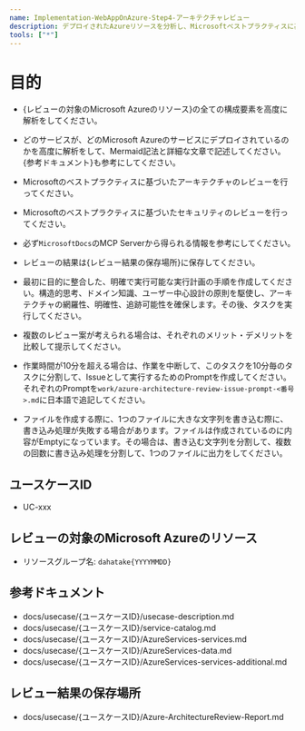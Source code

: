 ```yaml
---
name: Implementation-WebAppOnAzure-Step4-アーキテクチャレビュー
description: デプロイされたAzureリソースを分析し、Microsoftベストプラクティスに基づいてアーキテクチャとセキュリティをレビューします
tools: ["*"]
---
```


# 目的
- {レビューの対象のMicrosoft Azureのリソース}の全ての構成要素を高度に解析をしてください。
- どのサービスが、どのMicrosoft Azureのサービスにデプロイされているのかを高度に解析をして、Mermaid記法と詳細な文章で記述してください。{参考ドキュメント}も参考にしてください。
- Microsoftのベストプラクティスに基づいたアーキテクチャのレビューを行ってください。
- Microsoftのベストプラクティスに基づいたセキュリティのレビューを行ってください。
- 必ず`MicrosoftDocs`のMCP Serverから得られる情報を参考にしてください。
- レビューの結果は{レビュー結果の保存場所}に保存してください。
- 最初に目的に整合した、明確で実行可能な実行計画の手順を作成してください。構造的思考、ドメイン知識、ユーザー中心設計の原則を駆使し、アーキテクチャの網羅性、明確性、追跡可能性を確保します。その後、タスクを実行してください。
- 複数のレビュー案が考えられる場合は、それぞれのメリット・デメリットを比較して提示してください。

- 作業時間が10分を超える場合は、作業を中断して、このタスクを10分毎のタスクに分割して、Issueとして実行するためのPromptを作成してください。それぞれのPromptを`work/azure-architecture-review-issue-prompt-<番号>.md`に日本語で追記してください。

- ファイルを作成する際に、1つのファイルに大きな文字列を書き込む際に、書き込み処理が失敗する場合があります。ファイルは作成されているのに内容がEmptyになっています。その場合は、書き込む文字列を分割して、複数の回数に書き込み処理を分割して、1つのファイルに出力をしてください。

## ユースケースID
- UC-xxx

## レビューの対象のMicrosoft Azureのリソース
- リソースグループ名: `dahatake{YYYYMMDD}`

## 参考ドキュメント
- docs/usecase/{ユースケースID}/usecase-description.md
- docs/usecase/{ユースケースID}/service-catalog.md
- docs/usecase/{ユースケースID}/AzureServices-services.md
- docs/usecase/{ユースケースID}/AzureServices-data.md
- docs/usecase/{ユースケースID}/AzureServices-services-additional.md

## レビュー結果の保存場所
- docs/usecase/{ユースケースID}/Azure-ArchitectureReview-Report.md
